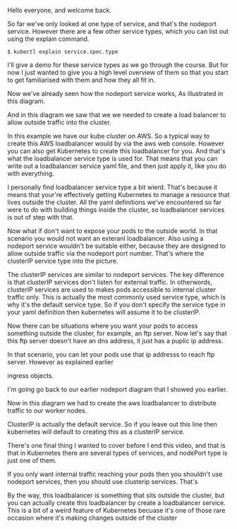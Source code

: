 Hello everyone, and welcome back. 

So far we've only looked at one type of service, and that's the nodeport service. However there are a few other service types, which you can list out using the explain command. 

```
$ kubectl explain service.spec.type
```

I'll give a demo for these service types as we go through the course. But for now I just wanted to give you a high level overview of them so that you start to get familiarised with them and how they all fit in.

Now we've already seen how the nodeport service works, As illustrated in this diagram. 

And in this diagram we saw that we we needed to create a load balancer to allow outside traffic into the cluster. 

In this example we have our kube cluster on AWS. So a typical way to create this AWS loadbalancer would by via the aws web console. However you can also get Kubernetes to create this loadbalancer for you. And that's what the loadbalancer service type is used for. That means that you can write out a loadbalancer service yaml file, and then just apply it, like you do with everything.

I personally find loadbalancer service type a bit wierd. That's because it means that your're effectively getting Kubernetes to manage a resource that lives outside the cluster. All the yaml definitions we've encountered so far were to do with building things inside the cluster, so loadbalancer services is out of step with that.

Now what if don't want to expose your pods to the outside world. In that scenario you would not want an exteranl loadbalancer. Also using a nodeport service wouldn't be suitable either, because they are designed to allow outside traffic via the nodeport port number. That's where the clusterIP service type into the picture. 

The clusterIP services are similar to nodeport services. The key difference is that clusterIP services don't listen for external traffic. In otherwords, clusterIP services are used to makes pods accessible to internal cluster traffic only. This is actually the most commonly used service type, which is why it's the default service type. So if you don't specify the service type in your yaml definition then kubernetes will assume it to be clusterIP. 

Now there can be situations where you want your pods to access something outside the cluster, for example, an ftp server. Now let's say that this ftp server doesn't have an dns address, it just has a puplic ip address.  

In that scenario, you can let your pods use that ip addresss to reach ftp server. However as explained earlier


ingress objects. 











I'm going go back to our earlier nodeport diagram that I showed you earlier. 



Now in this diagram we had to create the aws loadbalancer to distribute traffic to our worker nodes. 


ClusterIP is actually the default service. So if you leave out this line then kubernetes will default to creating this as a clusterIP service. 




There's one final thing I wanted to cover before I end this video, and that is that in Kubernetes there are several types of services, and nodePort type is just one of them. 



If you only want internal traffic reaching your pods then you shouldn't use nodeport services, then you should use clusterip services. That's 

By the way, this loadbalancer is something that sits outside the cluster, but you can actually create this loadbalancer by create a loadbalancer service. This is a bit of a weird feature of Kubernetes becuase it's one of those rare occasion where it's making changes outside of the cluster